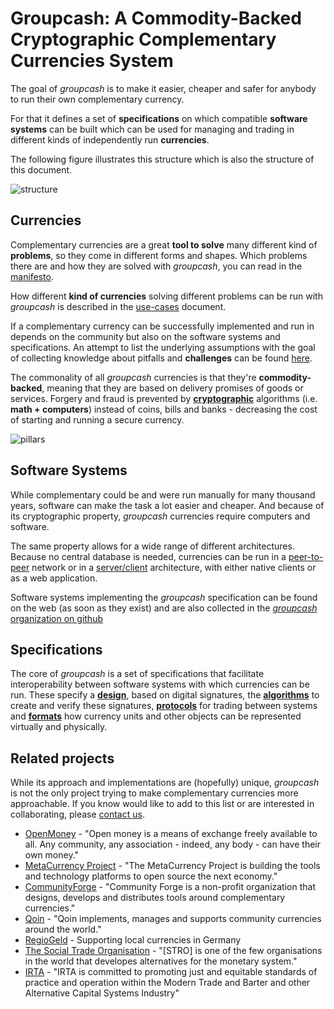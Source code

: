 # Groupcash: A Commodity-Backed Cryptographic Complementary Currencies System

The goal of *groupcash* is to make it easier, cheaper and safer for anybody to run their own complementary currency.

For that it defines a set of **specifications** on which compatible **software systems** can be built which can be used for managing and trading in different kinds of independently run **currencies**.

The following figure illustrates this structure which is also the structure of this document.

![structure](http://cdn.rawgit.com/groupcash/core/9449f1c/figures/structure.svg)


## Currencies

Complementary currencies are a great **tool to solve** many different kind of **problems**, so they come in different forms and shapes. Which problems there are and how they are solved with *groupcash*, you can read in the [manifesto](manifesto.md).

How different **kind of currencies** solving different problems can be run with *groupcash* is described in the [use-cases](usecases.md) document.

If a complementary currency can be successfully implemented and run in depends on the community but also on the software systems and specifications. An attempt to list the underlying assumptions with the goal of collecting knowledge about pitfalls and **challenges** can be found [here](challenges.md).

The commonality of all *groupcash* currencies is that they're **commodity-backed**, meaning that they are based on delivery promises of goods or services. Forgery and fraud is prevented by [**cryptographic**][cryptography] algorithms (i.e. **math + computers**) instead of coins, bills and banks - decreasing the cost of starting and running a secure currency.

![pillars](http://cdn.rawgit.com/groupcash/core/9449f1c/figures/pillars.svg)

[cryptography]: https://blog.vrypan.net/2013/08/28/public-key-cryptography-for-non-geeks/


## Software Systems

While complementary could be and were run manually for many thousand years, software can make the task a lot easier and cheaper. And because of its cryptographic property, *groupcash* currencies require computers and software.

The same property allows for a wide range of different architectures. Because no central database is needed, currencies can be run in a [peer-to-peer][p2p] network or in a [server/client] architecture, with either native clients or as a web application.

Software systems implementing the *groupcash* specification can be found on the web (as soon as they exist) and are also collected in the [*groupcash* organization on github][github]

[p2p]: https://en.wikipedia.org/wiki/Peer-to-peer
[server/client]: https://en.wikipedia.org/wiki/Client%E2%80%93server_model
[github]: https://github.com/groupcash


## Specifications

The core of *groupcash* is a set of specifications that facilitate interoperability between software systems with which currencies can be run. These specify a [**design**](specifications/design.md), based on digital signatures, the [**algorithms**](specifications/algorithms.md) to create and verify these signatures, [**protocols**](specifications/protocols.md) for trading between systems and [**formats**](specifications/formats.md) how currency units and other objects can be represented virtually and physically.


## Related projects

While its approach and implementations are (hopefully) unique, *groupcash* is not the only project trying to make complementary currencies more approachable. If you know would like to add to this list or are interested in collaborating, please [contact us](http://groupcash.org/#contact).

- [OpenMoney](http://openmoney.org/) - "Open money is a means of exchange freely available to all. Any community, any association - indeed, any body - can have their own money."
- [MetaCurrency Project](http://metacurrency.org/) - "The MetaCurrency Project is building the tools and technology platforms to open source the next economy."
- [CommunityForge](http://communityforge.net/en) - "Community Forge is a non-profit organization that designs, develops and distributes tools around complementary currencies."
- [Qoin](http://www.qoin.org/) - "Qoin implements, manages and supports community currencies around the world."
- [RegioGeld](http://regionetzwerk.blogspot.de/) - Supporting local currencies in Germany
- [The Social Trade Organisation](http://www.socialtrade.nl/) - "[STRO] is one of the few organisations in the world that developes alternatives for the monetary system."
- [IRTA](http://www.irta.com/) - "IRTA is committed to promoting just and equitable standards of practice and operation within the Modern Trade and Barter and other Alternative Capital Systems Industry"
